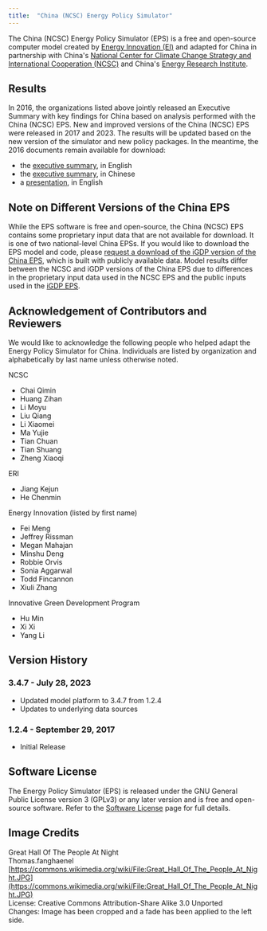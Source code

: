 ```yaml
---
title:  "China (NCSC) Energy Policy Simulator"
---
```


The China (NCSC) Energy Policy Simulator (EPS) is a free and open-source computer model created by [Energy Innovation (EI)](https://energyinnovation.org/) and adapted for China in partnership with China's [National Center for Climate Change Strategy and International Cooperation (NCSC)](http://www.ncsc.org.cn/) and China's [Energy Research Institute](http://www.eri.org.cn/).

## Results

In 2016, the organizations listed above jointly released an Executive Summary with key findings for China based on analysis performed with the China (NCSC) EPS.  New and improved versions of the China (NCSC) EPS were released in 2017 and 2023. The results will be updated based on the new version of the simulator and new policy packages.  In the meantime, the 2016 documents remain available for download:

* the [executive summary](/download/20160704_ExecutiveSummary_EN--FINAL.pdf), in English
* the [executive summary](/download/20160703_ExecutiveSummary_CN.PDF), in Chinese
* a [presentation](/download/PolicySolutionsForClimateChange_EnergyInnovation.pdf), in English

## Note on Different Versions of the China EPS

While the EPS software is free and open-source, the China (NCSC) EPS contains some proprietary input data that are not available for download. It is one of two national-level China EPSs. If you would like to download the EPS model and code, please [request a download of the iGDP version of the China EPS](https://wkf.ms/3hIh7YF), which is built with publicly available data. Model results differ between the NCSC and iGDP versions of the China EPS due to differences in the proprietary input data used in the NCSC EPS and the public inputs used in the [iGDP EPS](https://energypolicy.solutions/home/china-igdp/en).

## Acknowledgement of Contributors and Reviewers

We would like to acknowledge the following people who helped adapt the Energy Policy Simulator for China.  Individuals are listed by organization and alphabetically by last name unless otherwise noted.

NCSC

* Chai Qimin
* Huang Zihan
* Li Moyu
* Liu Qiang
* Li Xiaomei
* Ma Yujie
* Tian Chuan
* Tian Shuang
* Zheng Xiaoqi

ERI

* Jiang Kejun
* He Chenmin

Energy Innovation (listed by first name)

* Fei Meng
* Jeffrey Rissman
* Megan Mahajan
* Minshu Deng
* Robbie Orvis
* Sonia Aggarwal
* Todd Fincannon
* Xiuli Zhang

Innovative Green Development Program

* Hu Min
* Xi Xi
* Yang Li

## Version History

### **3.4.7 - July 28, 2023**

* Updated model platform to 3.4.7 from 1.2.4
* Updates to underlying data sources

### **1.2.4 - September 29, 2017**

* Initial Release

## Software License

The Energy Policy Simulator (EPS) is released under the GNU General Public License version 3 (GPLv3) or any later version and is free and open-source software.  Refer to the [Software License](../software-license) page for full details.

## Image Credits
Great Hall Of The People At Night<br/>
Thomas.fanghaenel<br/>
[https://commons.wikimedia.org/wiki/File:Great_Hall_Of_The_People_At_Night.JPG](https://commons.wikimedia.org/wiki/File:Great_Hall_Of_The_People_At_Night.JPG)<br/>
License: Creative Commons Attribution-Share Alike 3.0 Unported<br/>
Changes: Image has been cropped and a fade has been applied to the left side.<br/>
